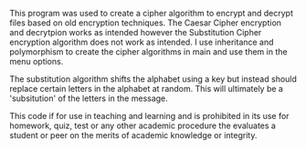 This program was used to create a cipher algorithm to encrypt and decrypt files based on old encryption techniques. The Caesar Cipher encryption and decrytpion works as intended however the Substitution Cipher encryption algorithm does not work as intended. I use inheritance and polymorphism to create the cipher algorithms in main and use them in the menu options.

The substitution algorithm shifts the alphabet using a key but instead should replace certain letters in the alphabet at random. This will ultimately be a 'subsitution' of the letters in the message.

This code if for use in teaching and learning and is prohibited in its use for homework, quiz, test or any other academic procedure the evaluates a student or peer on the merits of academic knowledge or integrity.
